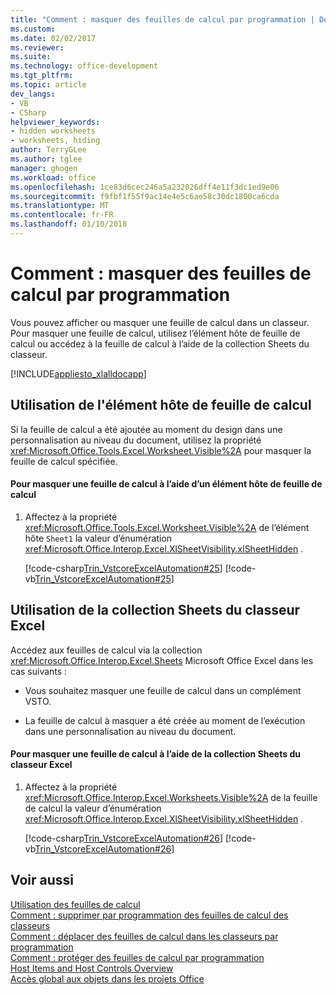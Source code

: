 ```yaml
---
title: "Comment : masquer des feuilles de calcul par programmation | Documents Microsoft"
ms.custom: 
ms.date: 02/02/2017
ms.reviewer: 
ms.suite: 
ms.technology: office-development
ms.tgt_pltfrm: 
ms.topic: article
dev_langs:
- VB
- CSharp
helpviewer_keywords:
- hidden worksheets
- worksheets, hiding
author: TerryGLee
ms.author: tglee
manager: ghogen
ms.workload: office
ms.openlocfilehash: 1ce83d6cec246a5a232026dff4e11f3dc1ed9e06
ms.sourcegitcommit: f9fbf1f55f9ac14e4e5c6ae58c30dc1800ca6cda
ms.translationtype: MT
ms.contentlocale: fr-FR
ms.lasthandoff: 01/10/2018
---
```

# <a name="how-to-programmatically-hide-worksheets"></a>Comment : masquer des feuilles de calcul par programmation
  Vous pouvez afficher ou masquer une feuille de calcul dans un classeur. Pour masquer une feuille de calcul, utilisez l’élément hôte de feuille de calcul ou accédez à la feuille de calcul à l’aide de la collection Sheets du classeur.  
  
 [!INCLUDE[appliesto_xlalldocapp](../vsto/includes/appliesto-xlalldocapp-md.md)]  
  
## <a name="using-the-worksheet-host-item"></a>Utilisation de l'élément hôte de feuille de calcul  
 Si la feuille de calcul a été ajoutée au moment du design dans une personnalisation au niveau du document, utilisez la propriété <xref:Microsoft.Office.Tools.Excel.Worksheet.Visible%2A> pour masquer la feuille de calcul spécifiée.  
  
#### <a name="to-hide-a-worksheet-using-a-worksheet-host-item"></a>Pour masquer une feuille de calcul à l’aide d’un élément hôte de feuille de calcul  
  
1.  Affectez à la propriété <xref:Microsoft.Office.Tools.Excel.Worksheet.Visible%2A> de l’élément hôte `Sheet1` la valeur d’énumération <xref:Microsoft.Office.Interop.Excel.XlSheetVisibility.xlSheetHidden> .  
  
     [!code-csharp[Trin_VstcoreExcelAutomation#25](../vsto/codesnippet/CSharp/Trin_VstcoreExcelAutomationCS/Sheet1.cs#25)]
     [!code-vb[Trin_VstcoreExcelAutomation#25](../vsto/codesnippet/VisualBasic/Trin_VstcoreExcelAutomation/Sheet1.vb#25)]  
  
## <a name="using-the-sheets-collection-of-the-excel-workbook"></a>Utilisation de la collection Sheets du classeur Excel  
 Accédez aux feuilles de calcul via la collection <xref:Microsoft.Office.Interop.Excel.Sheets> Microsoft Office Excel dans les cas suivants :  
  
-   Vous souhaitez masquer une feuille de calcul dans un complément VSTO.  
  
-   La feuille de calcul à masquer a été créée au moment de l’exécution dans une personnalisation au niveau du document.  
  
#### <a name="to-hide-a-worksheet-using-the-sheets-collection-of-the-excel-workbook"></a>Pour masquer une feuille de calcul à l’aide de la collection Sheets du classeur Excel  
  
1.  Affectez à la propriété <xref:Microsoft.Office.Interop.Excel.Worksheets.Visible%2A> de la feuille de calcul la valeur d’énumération <xref:Microsoft.Office.Interop.Excel.XlSheetVisibility.xlSheetHidden> .  
  
     [!code-csharp[Trin_VstcoreExcelAutomation#26](../vsto/codesnippet/CSharp/Trin_VstcoreExcelAutomationCS/Sheet1.cs#26)]
     [!code-vb[Trin_VstcoreExcelAutomation#26](../vsto/codesnippet/VisualBasic/Trin_VstcoreExcelAutomation/Sheet1.vb#26)]  
  
## <a name="see-also"></a>Voir aussi  
 [Utilisation des feuilles de calcul](../vsto/working-with-worksheets.md)   
 [Comment : supprimer par programmation des feuilles de calcul des classeurs](../vsto/how-to-programmatically-delete-worksheets-from-workbooks.md)   
 [Comment : déplacer des feuilles de calcul dans les classeurs par programmation](../vsto/how-to-programmatically-move-worksheets-within-workbooks.md)   
 [Comment : protéger des feuilles de calcul par programmation](../vsto/how-to-programmatically-protect-worksheets.md)   
 [Host Items and Host Controls Overview](../vsto/host-items-and-host-controls-overview.md)   
 [Accès global aux objets dans les projets Office](../vsto/global-access-to-objects-in-office-projects.md)  
  